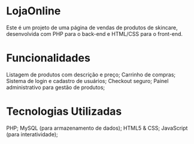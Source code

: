 # LojaOnline

Este é um projeto de uma página de vendas de produtos de skincare, desenvolvida com PHP para o back-end e HTML/CSS para o front-end.

# Funcionalidades
Listagem de produtos com descrição e preço;
Carrinho de compras;
Sistema de login e cadastro de usuários;
Checkout seguro;
Painel administrativo para gestão de produtos;
# Tecnologias Utilizadas
PHP;
MySQL (para armazenamento de dados);
HTML5 & CSS;
JavaScript (para interatividade);
